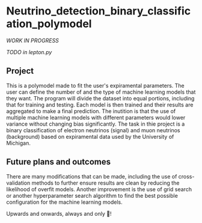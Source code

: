 # Neutrino_detection_binary_classification_polymodel

*WORK IN PROGRESS*

*TODO in lepton.py*

## Project
This is a polymodel made to fit the user's expiramental parameters. The user can define the number of and the type of machine learning models that they want. The program will divide the dataset into equal portions, including that for training and testing. Each model is then trained and their results are aggregated to make a final prediction. The inutition is that the use of multiple machine learning models with different parameters would lower variance without changing bias significantly. The task in thie project is a binary classification of electron neutrinos (signal) and muon neutrinos (background) based on expiramental data used by the University of Michigan.

## Future plans and outcomes
There are many modifications that can be made, including the use of cross-validation methods to further ensure results are clean by reducing the likelihood of overfit models. Another improvement is the use of grid search or another hyperparameter search algorithm to find the best possible configuration for the machine learning models.

Upwards and onwards, always and only :rocket:!
